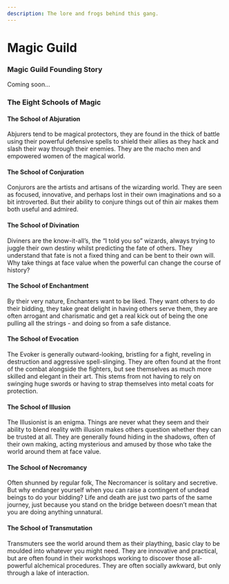 ```yaml
---
description: The lore and frogs behind this gang.
---
```


# Magic Guild

### Magic Guild Founding Story

Coming soon...

### ​​**The Eight** Schools of Magic

#### **The School of Abjuration**&#x20;

Abjurers tend to be magical protectors, they are found in the thick of battle using their powerful defensive spells to shield their allies as they hack and slash their way through their enemies. They are the macho men and empowered women of the magical world.

#### **The School of Conjuration**

Conjurors are the artists and artisans of the wizarding world. They are seen as focused, innovative, and perhaps lost in their own imaginations and so a bit introverted. But their ability to conjure things out of thin air makes them both useful and admired.

#### **The School of Divination**

Diviners are the know-it-all’s, the “I told you so” wizards, always trying to juggle their own destiny whilst predicting the fate of others. They understand that fate is not a fixed thing and can be bent to their own will. Why take things at face value when the powerful can change the course of history?

#### **The School of Enchantment**

By their very nature, Enchanters want to be liked. They want others to do their bidding, they take great delight in having others serve them, they are often arrogant and charismatic and get a real kick out of being the one pulling all the strings - and doing so from a safe distance.

#### **The School of Evocation**

The Evoker is generally outward-looking, bristling for a fight, reveling in destruction and aggressive spell-slinging. They are often found at the front of the combat alongside the fighters, but see themselves as much more skilled and elegant in their art. This stems from not having to rely on swinging huge swords or having to strap themselves into metal coats for protection.

#### **The School of Illusion**

The Illusionist is an enigma. Things are never what they seem and their ability to blend reality with illusion makes others question whether they can be trusted at all. They are generally found hiding in the shadows, often of their own making, acting mysterious and amused by those who take the world around them at face value.&#x20;

#### **The School of Necromancy**&#x20;

Often shunned by regular folk, The Necromancer is solitary and secretive. But why endanger yourself when you can raise a contingent of undead beings to do your bidding? Life and death are just two parts of the same journey, just because you stand on the bridge between doesn’t mean that you are doing anything unnatural.

#### **The School of Transmutation**

Transmuters see the world around them as their plaything, basic clay to be moulded into whatever you might need. They are innovative and practical, but are often found in their workshops working to discover those all-powerful alchemical procedures. They are often socially awkward, but only through a lake of interaction.
